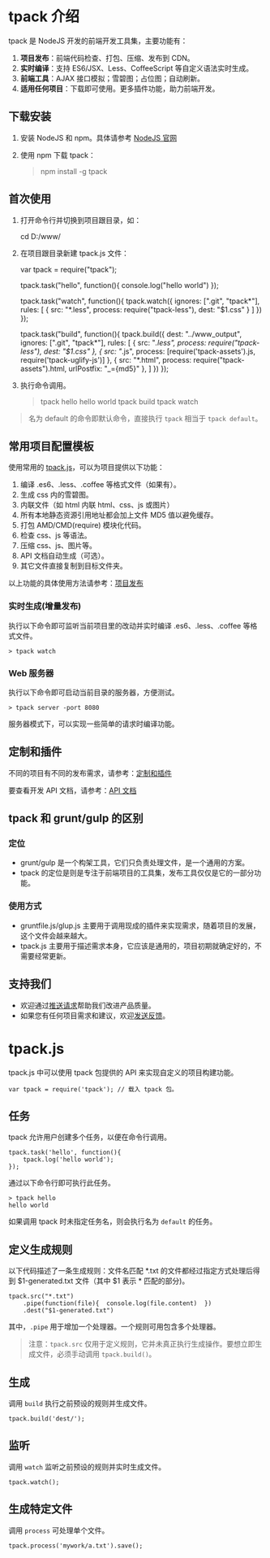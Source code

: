 ﻿# tpack 介绍
tpack 是 NodeJS 开发的前端开发工具集，主要功能有：

1. **项目发布**：前端代码检查、打包、压缩、发布到 CDN。
2. **实时编译**：支持 ES6/JSX、Less、CoffeeScript 等自定义语法实时生成。
3. **前端工具**：AJAX 接口模拟；雪碧图；占位图；自动刷新。
4. **适用任何项目**：下载即可使用。更多插件功能，助力前端开发。

## 下载安装

1. 安装 NodeJS 和 npm。具体请参考 [NodeJS 官网](https://nodejs.org)
2. 使用 npm 下载 tpack：

    > npm install -g tpack

## 首次使用

1. 打开命令行并切换到项目跟目录，如：

    cd D:/www/

2. 在项目跟目录新建 tpack.js 文件：              

    var tpack = require("tpack");
    
    tpack.task("hello", function(){
        console.log("hello world")
    });
    
    tpack.task("watch", function(){
        tpack.watch({
            ignores: [".git", "tpack*"],
            rules: [
                { src: "*.less", process: require("tpack-less"), dest: "$1.css" }
            ]
        })
    });
    
    tpack.task("build", function(){
        tpack.build({
            dest: "../www_output",
            ignores: [".git", "tpack*"],
            rules: [
                { src: "*.less", process: require("tpack-less"), dest: "$1.css" },
                { src: "*.js", process: [require('tpack-assets').js, require('tpack-uglify-js')] },
                { src: "*.html", process: require("tpack-assets").html, urlPostfix: "_={md5}" },
            ]
        })
    });

3. 执行命令调用。

    > tpack hello
    hello world
    > tpack build
    > tpack watch

> 名为 default 的命令即默认命令，直接执行 `tpack` 相当于 `tpack default`。

## 常用项目配置模板

使用常用的 [tpack.js]()，可以为项目提供以下功能：

1. 编译 .es6、.less、.coffee 等格式文件（如果有）。
2. 生成 css 内的雪碧图。
3. 内联文件（如 html 内联 html、css、js 或图片）
4. 所有本地静态资源引用地址都会加上文件 MD5 值以避免缓存。
5. 打包 AMD/CMD(require) 模块化代码。
6. 检查 css、js 等语法。
7. 压缩 css、js、图片等。
8. API 文档自动生成（可选）。
9. 其它文件直接复制到目标文件夹。

以上功能的具体使用方法请参考：[项目发布](项目发布)

### 实时生成(增量发布)

执行以下命令即可监听当前项目里的改动并实时编译 .es6、.less、.coffee 等格式文件。

    > tpack watch

### Web 服务器

执行以下命令即可启动当前目录的服务器，方便测试。

    > tpack server -port 8080

服务器模式下，可以实现一些简单的请求时编译功能。

## 定制和插件

不同的项目有不同的发布需求，请参考：[定制和插件](定制和插件)
 
要查看开发 API 文档，请参考：[API 文档](API)

## tpack 和 grunt/gulp 的区别

### 定位
- grunt/gulp 是一个构架工具，它们只负责处理文件，是一个通用的方案。
- tpack 的定位是则是专注于前端项目的工具集，发布工具仅仅是它的一部分功能。

### 使用方式
- gruntfile.js/glup.js 主要用于调用现成的插件来实现需求，随着项目的发展，这个文件会越来越大。
- tpack.js 主要用于描述需求本身，它应该是通用的，项目初期就确定好的，不需要经常更新。

## 支持我们

- 欢迎通过[推送请求](https://help.github.com/articles/using-pull-requests)帮助我们改进产品质量。
- 如果您有任何项目需求和建议，欢迎[发送反馈](https://github.com/Teal/tpack/issues/new)。






# tpack.js 

tpack.js 中可以使用 tpack 包提供的 API 来实现自定义的项目构建功能。

    var tpack = require('tpack'); // 载入 tpack 包。

## 任务

tpack 允许用户创建多个任务，以便在命令行调用。

    tpack.task('hello', function(){
        tpack.log('hello world');
    });

通过以下命令行即可执行此任务。
    
    > tpack hello
    hello world

如果调用 tpack 时未指定任务名，则会执行名为 `default` 的任务。

## 定义生成规则

以下代码描述了一条生成规则：文件名匹配 *.txt 的文件都经过指定方式处理后得到 $1-generated.txt 文件（其中 $1 表示 * 匹配的部分)。

    tpack.src("*.txt")
        .pipe(function(file){  console.log(file.content)  })
        .dest("$1-generated.txt")

其中，`.pipe` 用于增加一个处理器。一个规则可用包含多个处理器。

> 注意：`tpack.src` 仅用于定义规则，它并未真正执行生成操作。要想立即生成文件，必须手动调用 `tpack.build()`。

## 生成

调用 `build` 执行之前预设的规则并生成文件。

    tpack.build('dest/');

## 监听

调用 `watch` 监听之前预设的规则并实时生成文件。

    tpack.watch();

## 生成特定文件

调用 `process` 可处理单个文件。

    tpack.process('mywork/a.txt').save();
